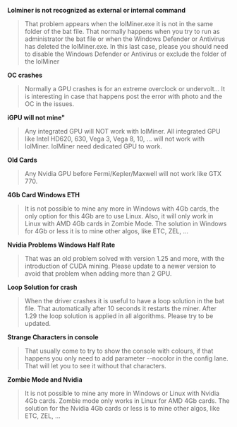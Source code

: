 **Lolminer is not recognized as external or internal command**
> That problem appears when the lolMiner.exe it is not in the same folder of the bat file. That normally happens when you try to run as administrator the bat file or when the Windows Defender or Antivirus has deleted the lolMiner.exe. In this last case, please you should need to disable the Windows Defender or Antivirus or exclude the folder of the lolMiner

**OC crashes**
> Normally a GPU crashes is for an extreme overclock or undervolt... It is interesting in case that happens post the error with photo and the OC in the issues.


**iGPU will not mine"**
> Any integrated GPU will NOT work with lolMiner. All integrated GPU like Intel HD620, 630, Vega 3, Vega 8, 10, ... will not work with lolMiner. lolMiner need dedicated GPU to work.

**Old Cards**
> Any Nvidia GPU before Fermi/Kepler/Maxwell will not work like GTX 770.

**4Gb Card Windows ETH**
> It is not possible to mine any more in Windows with 4Gb cards, the only option for this 4Gb are to use Linux. Also, it will only work in Linux with AMD 4Gb cards in Zombie Mode. The solution in Windows for 4Gb or less it is to mine other algos, like ETC, ZEL, ...

**Nvidia Problems Windows Half Rate**
> That was an old problem solved with version 1.25 and more, with the introduction of CUDA mining. Please update to a newer version to avoid that problem when adding more than 2 GPU.

**Loop Solution for crash**
> When the driver crashes it is useful to have a loop solution in the bat file. That automatically after 10 seconds it restarts the miner. After 1.29 the loop solution is applied in all algorithms. Please try to be updated. 

**Strange Characters in console**
> That usually come to try to show the console with colours, if that happens you only need to add parameter --nocolor in the config lane. That will let you to see it without that characters.

**Zombie Mode and Nvidia**
> It is not possible to mine any more in Windows or Linux with Nvidia 4Gb cards. Zombie mode only works in Linux for AMD 4Gb cards. The solution for the Nvidia 4Gb cards or less is to mine other algos, like ETC, ZEL, ...
